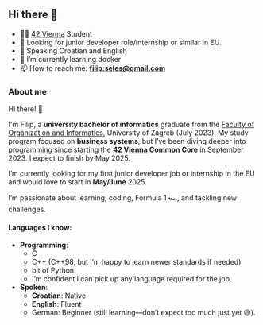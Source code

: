 ## Hi there 👋

<!--
**Sekula34/Sekula34** is a ✨ _special_ ✨ repository because its `README.md` (this file) appears on your GitHub profile.

Here are some ideas to get you started:

- 🔭 I’m currently working on ...
- 🌱 I’m currently learning ...
- 👯 I’m looking to collaborate on ...
- 🤔 I’m looking for help with ...
- 💬 Ask me about ...
- 📫 How to reach me: ...
- 😄 Pronouns: ...
- ⚡ Fun fact: ...
-->

- 🧑‍🎓 [42 Vienna](https://www.42vienna.com/en/) Student
- 💼 Looking for junior developer role/internship or similar in EU.
- 💬 Speaking Croatian and English 
- 🌱 I’m currently learning docker 
- 📫 How to reach me: **filip.seles@gmail.com**

### About me 
Hi there! 👋

I'm Filip, a **university bachelor of informatics** graduate from the [Faculty of Organization and Informatics](https://www.foi.unizg.hr/en), University of Zagreb (July 2023). My study program focused on **business systems**, but I’ve been diving deeper into programming since starting the **[42 Vienna](https://www.42vienna.com/en/) Common Core** in September 2023. I expect to finish by May 2025.

I’m currently looking for my first junior developer job or internship in the EU and would love to start in **May/June** 2025.

I’m passionate about learning, coding, Formula 1 🏎️, and tackling new challenges.

#### Languages I know:

- **Programming**:
	- C
	- C++ (C++98, but I’m happy to learn newer standards if needed)
	- bit of Python.  
	- I’m confident I can pick up any language required for the job.
- **Spoken**:
	- **Croatian**: Native
	- **English**: Fluent
	- German: Beginner (still learning—don’t expect too much just yet 😅).
	
